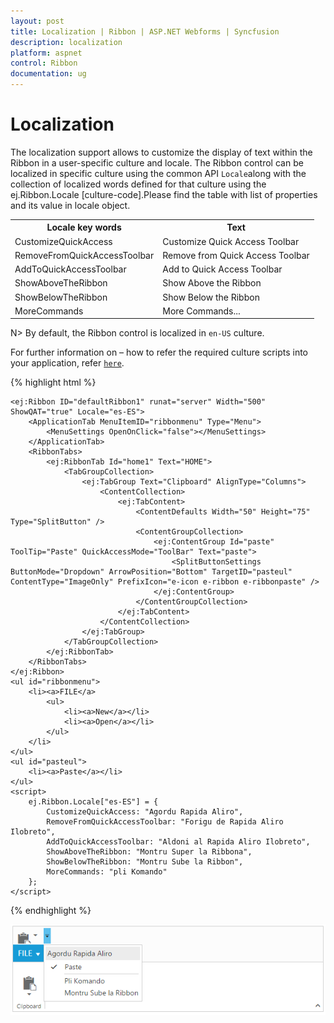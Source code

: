 ```yaml
---
layout: post
title: Localization | Ribbon | ASP.NET Webforms | Syncfusion
description: localization
platform: aspnet
control: Ribbon
documentation: ug
---
```


# Localization 

The localization support allows to customize the display of text within the Ribbon in a user-specific culture and locale. The Ribbon control can be localized in specific culture using the common API `Locale`along with the collection of localized words defined for that culture using the ej.Ribbon.Locale [culture-code].Please find the table with list of properties and its value in locale object.

<table>
<tr>
<th>
Locale key words </th><th>
Text</th></tr>
<tr>
<td>
CustomizeQuickAccess</td><td>
Customize Quick Access Toolbar</td></tr>
<tr>
<td>
RemoveFromQuickAccessToolbar</td><td>
Remove from Quick Access Toolbar</td></tr>
<tr>
<td>
AddToQuickAccessToolbar</td><td>
Add to Quick Access Toolbar</td></tr>
<tr>
<td>
ShowAboveTheRibbon</td><td>
Show Above the Ribbon</td></tr>
<tr>
<td>
ShowBelowTheRibbon</td><td>
Show Below the Ribbon</td></tr>
<tr>
<td>
MoreCommands</td><td>
More Commands...</td></tr>
</table>

N> By default, the Ribbon control is localized in `en-US` culture.

For further information on – how to refer the required culture scripts into your application, refer [`here`](http://help.syncfusion.com/js/localization).

{% highlight html %}

	<ej:Ribbon ID="defaultRibbon1" runat="server" Width="500" ShowQAT="true" Locale="es-ES">
		<ApplicationTab MenuItemID="ribbonmenu" Type="Menu">
			<MenuSettings OpenOnClick="false"></MenuSettings>
		</ApplicationTab>
		<RibbonTabs>
			<ej:RibbonTab Id="home1" Text="HOME">
				<TabGroupCollection>
					<ej:TabGroup Text="Clipboard" AlignType="Columns">
						<ContentCollection>
							<ej:TabContent>
								<ContentDefaults Width="50" Height="75" Type="SplitButton" />
								<ContentGroupCollection>
									<ej:ContentGroup Id="paste" ToolTip="Paste" QuickAccessMode="ToolBar" Text="paste">
										<SplitButtonSettings ButtonMode="Dropdown" ArrowPosition="Bottom" TargetID="pasteul" ContentType="ImageOnly" PrefixIcon="e-icon e-ribbon e-ribbonpaste" />
									</ej:ContentGroup>
								</ContentGroupCollection>
							</ej:TabContent>
						</ContentCollection>
					</ej:TabGroup>
				</TabGroupCollection>
			</ej:RibbonTab>
		</RibbonTabs>
	</ej:Ribbon>
	<ul id="ribbonmenu">
		<li><a>FILE</a>
			<ul>
				<li><a>New</a></li>
				<li><a>Open</a></li>
			</ul>
		</li>
	</ul>
	<ul id="pasteul">
		<li><a>Paste</a></li>
	</ul>
	<script>
		ej.Ribbon.Locale["es-ES"] = {
			CustomizeQuickAccess: "Agordu Rapida Aliro",
			RemoveFromQuickAccessToolbar: "Forigu de Rapida Aliro Ilobreto",
			AddToQuickAccessToolbar: "Aldoni al Rapida Aliro Ilobreto",
			ShowAboveTheRibbon: "Montru Super la Ribbona",
			ShowBelowTheRibbon: "Montru Sube la Ribbon",
			MoreCommands: "pli Komando"
		};
	</script>

{% endhighlight %}

![](Localization_images/localization_img1.png)